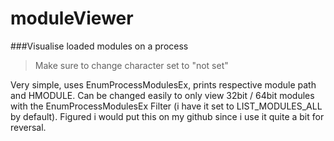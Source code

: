 # moduleViewer
###Visualise loaded modules on a process  

> Make sure to change character set to "not set"  

Very simple, uses EnumProcessModulesEx, prints respective module path and HMODULE. Can be changed easily to only view 32bit / 64bit modules with the EnumProcessModulesEx Filter (i have it set to LIST_MODULES_ALL by default). Figured i would put this on my github since i use it quite a bit for reversal.
